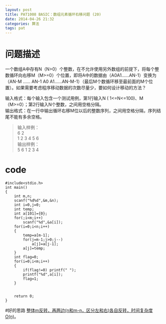 ```yaml
---
layout: post
title: PAT1008 BASIC：数组元素循环右移问题 (20)
date: 2014-04-26 21:32
categories: 算法
tags: pat
---
```


# 问题描述
一个数组A中存有N（N>0）个整数，在不允许使用另外数组的前提下，将每个整数循环向右移M（M>=0）个位置，即将A中的数据由（A0A1……AN-1）变换为（AN-M …… AN-1 A0 A1……AN-M-1）（最后M个数循环移至最前面的M个位置）。如果需要考虑程序移动数据的次数尽量少，要如何设计移动的方法？

输入格式：每个输入包含一个测试用例，第1行输入N ( 1<=N<=100)、M（M>=0）；第2行输入N个整数，之间用空格分隔。  
输出格式：在一行中输出循环右移M位以后的整数序列，之间用空格分隔，序列结尾不能有多余空格。

>输入样例：  
6 2  
1 2 3 4 5 6  
输出样例：  
5 6 1 2 3 4


# code
```
#include<stdio.h>
int main()
{
	int m,n;
	scanf("%d%d",&m,&n);
	int i=0,j=0;
	int temp;
	int a[101]={0};
	for(;i<m;i++)
		scanf("%d",&a[i]);
	for(i=0;i<n;i++)
	{
		temp=a[m-1];
		for(j=m-1;j>0;j--)
			a[j]=a[j-1];
		a[j]=temp;			
	}
	int flag=0;
	for(i=0;i<m;i++)
	{
		if(flag!=0) printf(" ");
		printf("%d",a[i]);
		flag=1;
	}


	return 0;
}
```

#好的思路
[整体m反转，再两边(n和m-n，区分左和右)各自反转，时间复杂度O(n)](http://blog.csdn.net/ammana_babi/article/details/1660973#comments)。
